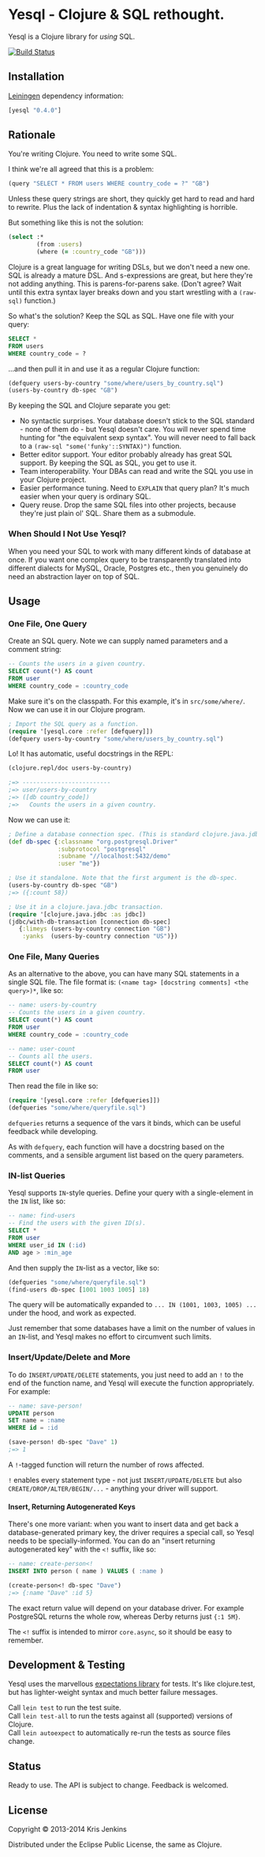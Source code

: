 # Yesql - Clojure & SQL rethought.

Yesql is a Clojure library for _using_ SQL.

[![Build Status](https://travis-ci.org/krisajenkins/yesql.png?branch=travis)](https://travis-ci.org/krisajenkins/yesql)

## Installation

[Leiningen](https://github.com/technomancy/leiningen) dependency information:

``` clojure
[yesql "0.4.0"]
```

## Rationale

You're writing Clojure. You need to write some SQL.

I think we're all agreed that this is a problem:

``` clojure
(query "SELECT * FROM users WHERE country_code = ?" "GB")
```

Unless these query strings are short, they quickly get hard to read
and hard to rewrite. Plus the lack of indentation & syntax
highlighting is horrible.

But something like this is not the solution:

``` clojure
(select :*
        (from :users)
        (where (= :country_code "GB")))
```

Clojure is a great language for writing DSLs, but we don't need a new
one. SQL is already a mature DSL.  And s-expressions are great, but
here they're not adding anything. This is parens-for-parens sake.
(Don't agree? Wait until this extra syntax layer breaks down and you
start wrestling with a `(raw-sql)` function.)

So what's the solution? Keep the SQL as SQL. Have one file with your
query:

``` sql
SELECT *
FROM users
WHERE country_code = ?
```

...and then pull it in and use it as a regular Clojure function:

``` clojure
(defquery users-by-country "some/where/users_by_country.sql")
(users-by-country db-spec "GB")
```

By keeping the SQL and Clojure separate you get:

- No syntactic surprises. Your database doesn't stick to the SQL
  standard - none of them do - but Yesql doesn't care. You will
  never spend time hunting for "the equivalent sexp syntax". You will
  never need to fall back to a `(raw-sql "some('funky'::SYNTAX)")` function.
- Better editor support. Your editor probably already has great SQL
  support. By keeping the SQL as SQL, you get to use it.
- Team interoperability. Your DBAs can read and write the SQL you
  use in your Clojure project.
- Easier performance tuning. Need to `EXPLAIN` that query plan? It's
  much easier when your query is ordinary SQL.
- Query reuse. Drop the same SQL files into other projects, because
  they're just plain ol' SQL. Share them as a submodule.

### When Should I Not Use Yesql?

When you need your SQL to work with many different kinds of
database at once. If you want one complex query to be transparently
translated into different dialects for MySQL, Oracle, Postgres etc.,
then you genuinely do need an abstraction layer on top of SQL.

## Usage
### One File, One Query

Create an SQL query. Note we can supply named parameters and a comment string:

```sql
-- Counts the users in a given country.
SELECT count(*) AS count
FROM user
WHERE country_code = :country_code
```

Make sure it's on the classpath. For this example, it's in
`src/some/where/`. Now we can use it in our Clojure program.

```clojure
; Import the SQL query as a function.
(require '[yesql.core :refer [defquery]])
(defquery users-by-country "some/where/users_by_country.sql")
```

Lo! It has automatic, useful docstrings in the REPL:

```clojure
(clojure.repl/doc users-by-country)

;=> -------------------------
;=> user/users-by-country
;=> ([db country_code])
;=>   Counts the users in a given country.
```

Now we can use it:

```clojure
; Define a database connection spec. (This is standard clojure.java.jdbc.)
(def db-spec {:classname "org.postgresql.Driver"
              :subprotocol "postgresql"
              :subname "//localhost:5432/demo"
              :user "me"})

; Use it standalone. Note that the first argument is the db-spec.
(users-by-country db-spec "GB")
;=> ({:count 58})

; Use it in a clojure.java.jdbc transaction.
(require '[clojure.java.jdbc :as jdbc])
(jdbc/with-db-transaction [connection db-spec]
   {:limeys (users-by-country connection "GB")
    :yanks  (users-by-country connection "US")})
```

### One File, Many Queries

As an alternative to the above, you can have many SQL statements in a
single SQL file. The file format is: `(<name tag> [docstring comments]
<the query>)*`, like so:

``` sql
-- name: users-by-country
-- Counts the users in a given country.
SELECT count(*) AS count
FROM user
WHERE country_code = :country_code

-- name: user-count
-- Counts all the users.
SELECT count(*) AS count
FROM user
```

Then read the file in like so:

```clojure
(require '[yesql.core :refer [defqueries]])
(defqueries "some/where/queryfile.sql")
```

`defqueries` returns a sequence of the vars it binds, which can be
useful feedback while developing.

As with `defquery`, each function will have a docstring based on the
comments, and a sensible argument list based on the query parameters.

### IN-list Queries

Yesql supports `IN`-style queries. Define your query with a
single-element in the `IN` list, like so:

```sql
-- name: find-users
-- Find the users with the given ID(s).
SELECT *
FROM user
WHERE user_id IN (:id)
AND age > :min_age
```

And then supply the `IN`-list as a vector, like so:

```clojure
(defqueries "some/where/queryfile.sql")
(find-users db-spec [1001 1003 1005] 18)
```

The query will be automatically expanded to `... IN (1001, 1003, 1005)
...` under the hood, and work as expected.

Just remember that some databases have a limit on the number of values
in an `IN`-list, and Yesql makes no effort to circumvent such limits.

### Insert/Update/Delete and More

To do `INSERT/UPDATE/DELETE` statements, you just need to add an `!`
to the end of the function name, and Yesql will execute the function
appropriately. For example:

```sql
-- name: save-person!
UPDATE person
SET name = :name
WHERE id = :id
```

```clojure
(save-person! db-spec "Dave" 1)
;=> 1
```

A `!`-tagged function will return the number of rows affected.

`!` enables every statement type - not just `INSERT/UPDATE/DELETE` but
also `CREATE/DROP/ALTER/BEGIN/...` - anything your driver will
support.

#### Insert, Returning Autogenerated Keys

There's one more variant: when you want to insert data and get back a
database-generated primary key, the driver requires a special call, so
Yesql needs to be specially-informed. You can do an "insert returning
autogenerated key" with the `<!` suffix, like so:

```sql
-- name: create-person<!
INSERT INTO person ( name ) VALUES ( :name )
```

```clojure
(create-person<! db-spec "Dave")
;=> {:name "Dave" :id 5}
```

The exact return value will depend on your database driver. For
example PostgreSQL returns the whole row, whereas Derby returns just
`{:1 5M}`.

The `<!` suffix is intended to mirror `core.async`, so it should be easy to remember.

## Development & Testing

Yesql uses the marvellous
[expectations library](http://jayfields.com/expectations/index.html)
for tests. It's like clojure.test, but has lighter-weight syntax and
much better failure messages.

Call `lein test` to run the test suite.  
Call `lein test-all` to run the tests against all (supported) versions of Clojure.  
Call `lein autoexpect` to automatically re-run the tests as source files change.  

## Status

Ready to use. The API is subject to change. Feedback is welcomed.

## License

Copyright © 2013-2014 Kris Jenkins

Distributed under the Eclipse Public License, the same as Clojure.
